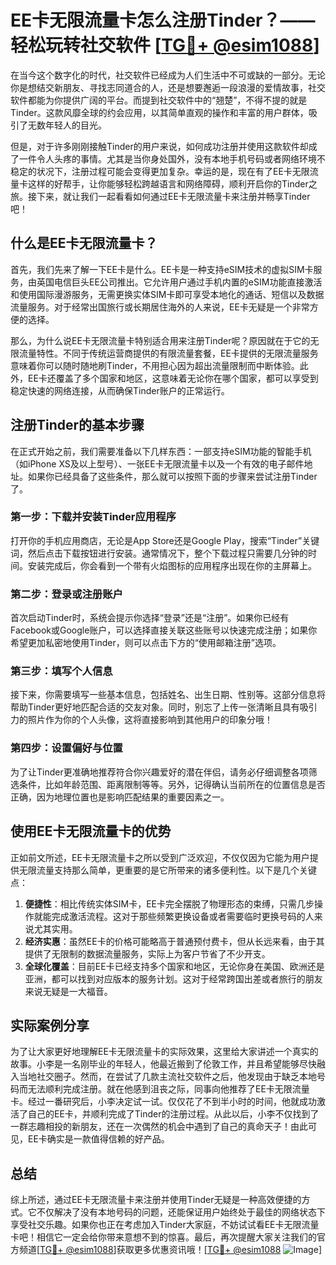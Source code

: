# EE卡无限流量卡怎么注册Tinder？——轻松玩转社交软件 [[TG💪+ @esim1088](https://t.me/s/esim1088)]

在当今这个数字化的时代，社交软件已经成为人们生活中不可或缺的一部分。无论你是想结交新朋友、寻找志同道合的人，还是想要邂逅一段浪漫的爱情故事，社交软件都能为你提供广阔的平台。而提到社交软件中的“翘楚”，不得不提的就是Tinder。这款风靡全球的约会应用，以其简单直观的操作和丰富的用户群体，吸引了无数年轻人的目光。

但是，对于许多刚刚接触Tinder的用户来说，如何成功注册并使用这款软件却成了一件令人头疼的事情。尤其是当你身处国外，没有本地手机号码或者网络环境不稳定的状况下，注册过程可能会变得更加复杂。幸运的是，现在有了EE卡无限流量卡这样的好帮手，让你能够轻松跨越语言和网络障碍，顺利开启你的Tinder之旅。接下来，就让我们一起看看如何通过EE卡无限流量卡来注册并畅享Tinder吧！

## 什么是EE卡无限流量卡？

首先，我们先来了解一下EE卡是什么。EE卡是一种支持eSIM技术的虚拟SIM卡服务，由英国电信巨头EE公司推出。它允许用户通过手机内置的eSIM功能直接激活和使用国际漫游服务，无需更换实体SIM卡即可享受本地化的通话、短信以及数据流量服务。对于经常出国旅行或长期居住海外的人来说，EE卡无疑是一个非常方便的选择。

那么，为什么说EE卡无限流量卡特别适合用来注册Tinder呢？原因就在于它的无限流量特性。不同于传统运营商提供的有限流量套餐，EE卡提供的无限流量服务意味着你可以随时随地刷Tinder，不用担心因为超出流量限制而中断体验。此外，EE卡还覆盖了多个国家和地区，这意味着无论你在哪个国家，都可以享受到稳定快速的网络连接，从而确保Tinder账户的正常运行。

## 注册Tinder的基本步骤

在正式开始之前，我们需要准备以下几样东西：一部支持eSIM功能的智能手机（如iPhone XS及以上型号）、一张EE卡无限流量卡以及一个有效的电子邮件地址。如果你已经具备了这些条件，那么就可以按照下面的步骤来尝试注册Tinder了。

### 第一步：下载并安装Tinder应用程序

打开你的手机应用商店，无论是App Store还是Google Play，搜索“Tinder”关键词，然后点击下载按钮进行安装。通常情况下，整个下载过程只需要几分钟的时间。安装完成后，你会看到一个带有火焰图标的应用程序出现在你的主屏幕上。

### 第二步：登录或注册账户

首次启动Tinder时，系统会提示你选择“登录”还是“注册”。如果你已经有Facebook或Google账户，可以选择直接关联这些账号以快速完成注册；如果你希望更加私密地使用Tinder，则可以点击下方的“使用邮箱注册”选项。

### 第三步：填写个人信息

接下来，你需要填写一些基本信息，包括姓名、出生日期、性别等。这部分信息将帮助Tinder更好地匹配合适的交友对象。同时，别忘了上传一张清晰且具有吸引力的照片作为你的个人头像，这将直接影响到其他用户的印象分哦！

### 第四步：设置偏好与位置

为了让Tinder更准确地推荐符合你兴趣爱好的潜在伴侣，请务必仔细调整各项筛选条件，比如年龄范围、距离限制等等。另外，记得确认当前所在的位置信息是否正确，因为地理位置也是影响匹配结果的重要因素之一。

## 使用EE卡无限流量卡的优势

正如前文所述，EE卡无限流量卡之所以受到广泛欢迎，不仅仅因为它能为用户提供无限流量支持那么简单，更重要的是它所带来的诸多便利性。以下是几个关键点：

1. **便捷性**：相比传统实体SIM卡，EE卡完全摆脱了物理形态的束缚，只需几步操作就能完成激活流程。这对于那些频繁更换设备或者需要临时更换号码的人来说尤其实用。
2. **经济实惠**：虽然EE卡的价格可能略高于普通预付费卡，但从长远来看，由于其提供了无限制的数据流量服务，实际上为客户节省了不少开支。
3. **全球化覆盖**：目前EE卡已经支持多个国家和地区，无论你身在美国、欧洲还是亚洲，都可以找到对应版本的服务计划。这对于经常跨国出差或者旅行的朋友来说无疑是一大福音。

## 实际案例分享

为了让大家更好地理解EE卡无限流量卡的实际效果，这里给大家讲述一个真实的故事。小李是一名刚毕业的年轻人，他最近搬到了伦敦工作，并且希望能够尽快融入当地社交圈子。然而，在尝试了几款主流社交软件之后，他发现由于缺乏本地号码而无法顺利完成注册。就在他感到沮丧之际，同事向他推荐了EE卡无限流量卡。经过一番研究后，小李决定试一试。仅仅花了不到半小时的时间，他就成功激活了自己的EE卡，并顺利完成了Tinder的注册过程。从此以后，小李不仅找到了一群志趣相投的新朋友，还在一次偶然的机会中遇到了自己的真命天子！由此可见，EE卡确实是一款值得信赖的好产品。

## 总结

综上所述，通过EE卡无限流量卡来注册并使用Tinder无疑是一种高效便捷的方式。它不仅解决了没有本地号码的问题，还能保证用户始终处于最佳的网络状态下享受社交乐趣。如果你也正在考虑加入Tinder大家庭，不妨试试看EE卡无限流量卡吧！相信它一定会给你带来意想不到的惊喜。最后，再次提醒大家关注我们的官方频道[[TG💪+ @esim1088](https://t.me/s/esim1088)]获取更多优惠资讯哦！[[TG💪+ @esim1088](https://t.me/s/esim1088) ![Image](https://i.postimg.cc/4NQfJmqS/Snipaste-2025-05-13-00-14-12.png)]